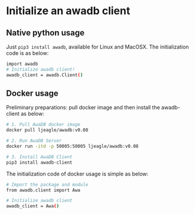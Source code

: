 # Initialize an awadb client

## Native python usage

Just `pip3 install awadb`, available for Linux and MacOSX.
The initialization code is as below: 

```bash
import awadb
# Initialize awadb client!
awadb_client = awadb.Client()
```

## Docker usage

Preliminary preparations: pull docker image and then install the awadb-client as below: 

```bash
# 1. Pull AwaDB docker image
docker pull ljeagle/awadb:v0.08

# 2. Run AwaDB Server
docker run -itd -p 50005:50005 ljeagle/awadb:v0.08

# 3. Install AwaDB Client
pip3 install awadb-client
```

The initialization code of docker usage is simple as below:

```bash
# Import the package and module
from awadb.client import Awa

# Initialize awadb client
awadb_client = Awa()
```

